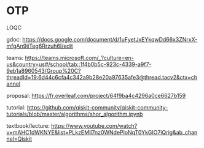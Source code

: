 # OTP
LOQC

gdoc: https://docs.google.com/document/d/1uFyetJxEYkqwDd66x3ZNrxX-mfgAn9iiTeg6Rrzuh6I/edit

teams: https://teams.microsoft.com/_?culture=en-us&country=us#/school/tab::1f4b0b5c-923c-4339-a9f7-9eb1a8960543/Group%20C?threadId=19:6d44c6cfa4c342a9b28e20a97635afe3@thread.tacv2&ctx=channel

proposal: https://fr.overleaf.com/project/64f9ba4c4296a0ce6627b159

tutorial: https://github.com/qiskit-community/qiskit-community-tutorials/blob/master/algorithms/shor_algorithm.ipynb 

textbook/lecture: https://www.youtube.com/watch?v=mAHC1dWKNYE&list=PLkzEMll7nz0WNdePloNqT0YkGIO7iQrig&ab_channel=Qiskit

